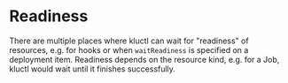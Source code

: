 <!-- This comment is uncommented when auto-synced to www-kluctl.io

---
title: "Readiness"
linkTitle: "Readiness"
weight: 5
description:
  Definition of readiness.
---
-->

# Readiness

There are multiple places where kluctl can wait for "readiness" of resources, e.g. for hooks or when `waitReadiness` is
specified on a deployment item. Readiness depends on the resource kind, e.g. for a Job, kluctl would wait until it
finishes successfully.
